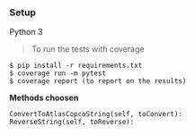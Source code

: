### Setup

Python 3

> To run the tests with coverage

```shell
$ pip install -r requirements.txt
$ coverage run -m pytest
$ coverage report (to report on the results)
```

**Methods choosen**
```shell
ConvertToAtlasCopcoString(self, toConvert):
ReverseString(self, toReverse):
```
